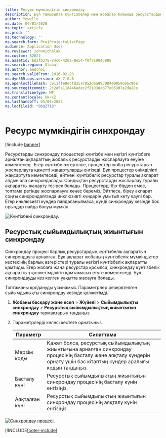 ```yaml
---
title: Ресурс мүмкіндігін синхрондау
description: Бұл тақырыпта күнтізбелер мен жобалар бойынша ресурстардың мүмкіндігін синхрондау жолы туралы ақпарат берілген.
author: Yowelle
ms.date: 09/01/2020
ms.topic: article
ms.prod: ''
ms.technology: ''
ms.search.form: ProjProjectsListPage
audience: Application User
ms.reviewer: johnmichalak
ms.custom: 82022
ms.assetid: bd2fb375-84c6-428a-8e54-f0f719045898
ms.search.region: Global
ms.author: andchoi
ms.search.validFrom: 2016-02-28
ms.dyn365.ops.version: AX 7.0.0
ms.openlocfilehash: 3911ffe9ecfd15a7852dea893084e0059b06c9b8
ms.sourcegitcommit: 2c2a5a11d446adec2f21030ab77a053d7e2da28e
ms.translationtype: MT
ms.contentlocale: kk-KZ
ms.lasthandoff: 05/04/2022
ms.locfileid: "8682718"
---
```

# <a name="synchronize-resource-capacity"></a>Ресурс мүмкіндігін синхрондау

[!include [banner](../includes/banner.md)]

Ресурстарды синхрондау процестері күнтізбе мен негізгі күнтізбеге арналған ақпараттың жобалық ресурстарды жоспарлауға енуіне көмектеседі. Егер күнтізбе өзгертілсе, процестер жоба ресурстарын жоспарлауға қажетті жаңартуларды енгізеді. Бұл процестер өнімділікті жақсартуға көмектеседі, өйткені күнтізбелік ресурстар туралы ақпарат алдын ала синхрондалады. Сондықтан ресурстарды жоспарлау туралы ақпаратты жаңарту тезірек болады. Процестерді бір-бірден емес, топтама ретінде жоспарлауға кеңес береміз. Әйтпесе, біреу ақпарат соңғы синхрондалғанда инклюзивті күндерін ұмытып кету қаупі бар. Егер инклюзивті күндер пайдаланылмаса, күнді синхрондау кезінде бос орындар пайда болуы мүмкін.

![Күнтізбені синхрондау.](./media/projectresourcing04-1024x471.jpg)

## <a name="synchronize-resource-capacity-roll-ups"></a>Ресурстық сыйымдылықтың жиынтығын синхрондау

Синхрондау процесі барлық ресурстардың күнтізбелік ақпаратын синхрондауға арналған. Бұл ақпарат жобаның күнтізбелік мүмкіндіктер кестесінің барлық өзгерістері туралы негізгі күнтізбелік ақпаратты қамтиды. Егер жобаға жаңа ресурстар қосылса, синхрондау күнтізбелік ақпараттың қолжетімділігін қамтамасыз етуге көмектеседі. Бұл синхрондауды кез келген уақытта жасауға болады.

Топтаманы қолдануды ұсынамыз. Параметрлер резервтелген сыйымдылықты синхрондау кезінде қолжетімді.

1. **Жобаны басқару және есеп** &gt; **Жүйелі** &gt; **Сыйымдылықты синхрондау** &gt; **Ресурстық сыйымдылықтың жиынтығын синхрондау** тармақтарын таңдаңыз.
2. Параметрлерді келесі кестеге орнатыңыз.

    | Параметр      | Сипаттама |
    |-------------|-------------|
    | Мерзім коды | Қажет болса, ресурстық сыйымдылықтың жиынтығына арналған синхрондау процесінің басталу және аяқталу күндерін орнату үшін бас кітаптың күндер аралығы кодын таңдаңыз. |
    | Басталу күні  | Ресурстық сыйымдылықтың жиынтығын синхрондау процесінің басталу күнін енгізіңіз. |
    | Аяқталған күні    | Ресурстық сыйымдылықтың жиынтығын синхрондау процесінің аяқталу күнін енгізіңіз. |

[![Синхрондау процесі.](./media/projectresourcing09.jpg)](./media/projectresourcing09.jpg)


[!INCLUDE[footer-include](../includes/footer-banner.md)]